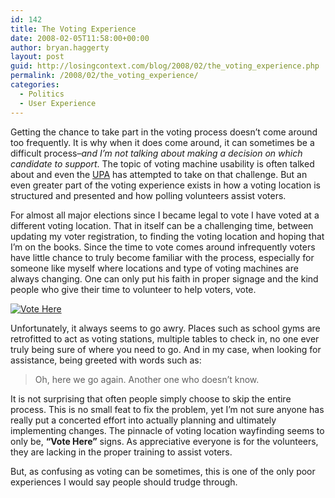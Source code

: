 ```yaml
---
id: 142
title: The Voting Experience
date: 2008-02-05T11:58:00+00:00
author: bryan.haggerty
layout: post
guid: http://losingcontext.com/blog/2008/02/the_voting_experience.php
permalink: /2008/02/the_voting_experience/
categories:
  - Politics
  - User Experience
---
```

Getting the chance to take part in the voting process doesn&#8217;t come around too frequently. It is why when it does come around, it can sometimes be a difficult process&#8211;_and I&#8217;m not talking about making a decision on which candidate to support_. The topic of voting machine usability is often talked about and even the [UPA](http://www.upassoc.org/civiclife/voting/) has attempted to take on that challenge. But an even greater part of the voting experience exists in how a voting location is structured and presented and how polling volunteers assist voters.

For almost all major elections since I became legal to vote I have voted at a different voting location. That in itself can be a challenging time, between updating my voter registration, to finding the voting location and hoping that I&#8217;m on the books. Since the time to vote comes around infrequently voters have little chance to truly become familiar with the process, especially for someone like myself where locations and type of voting machines are always changing. One can only put his faith in proper signage and the kind people who give their time to volunteer to help voters, vote.

[<img src='http://bryanhaggerty.com/blog/wp-content/uploads/2008/02/vote-here.jpg' alt='Vote Here' class="image-right" />](http://pollingplaces.nytimes.com/content.cfm?page=photo_detail&voterID=1023113&photoID=2999822&StartRow=0&SearchNum=1&fromSearch=1)

Unfortunately, it always seems to go awry. Places such as school gyms are retrofitted to act as voting stations, multiple tables to check in, no one ever truly being sure of where you need to go. And in my case, when looking for assistance, being greeted with words such as:

> Oh, here we go again. Another one who doesn&#8217;t know.

It is not surprising that often people simply choose to skip the entire process. This is no small feat to fix the problem, yet I&#8217;m not sure anyone has really put a concerted effort into actually planning and ultimately implementing changes. The pinnacle of voting location wayfinding seems to only be, **&#8220;Vote Here&#8221;** signs. As appreciative everyone is for the volunteers, they are lacking in the proper training to assist voters.

But, as confusing as voting can be sometimes, this is one of the only poor experiences I would say people should trudge through.